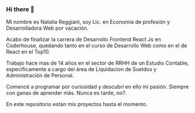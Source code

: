 ### Hi there 👋

Mi nombre es Natalia Reggiani, soy Lic. en Economia de profesión y Desarrolladora Web por vacación. 

Acabo de finalizar la carrera de Desarrollo Frontend React Js en Coderhouse, quedando tanto en el curso de Desarrollo Web como en el de React en el Top10.

Trabajo hace mas de 14 años en el sector de RRHH de un Estudio Contable, especificamente a cargo del área de Liquidacion de Sueldos y Administración de Personal.

Comencé a programar por curiosidad y descubrí en ello mi pasión. Siempre con ganas de aprender más. Nunca es tarde, no?.

En este repositorio están mis proyectos hasta el momento. 


